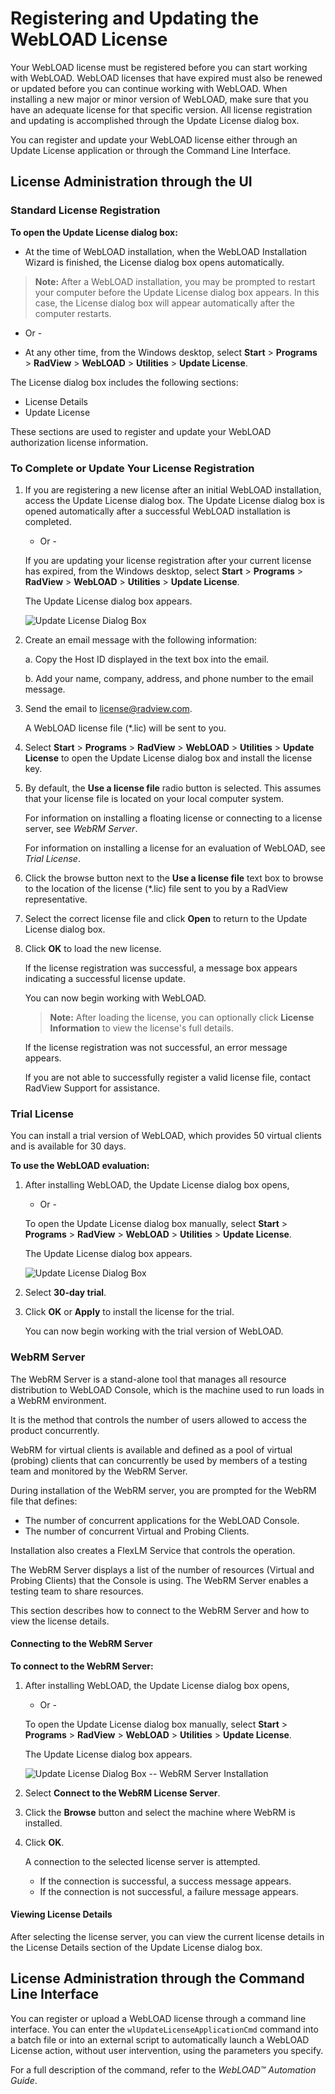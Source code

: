 # Registering and Updating the WebLOAD License

Your WebLOAD license must be registered before you can start working with WebLOAD. WebLOAD licenses that have expired must also be renewed or updated before you can continue working with WebLOAD. When installing a new major or minor version of WebLOAD, make sure that you have an adequate license for that specific version. All license registration and updating is accomplished through the Update License dialog box.

You can register and update your WebLOAD license either through an Update License application or through the Command Line Interface.

## License Administration through the UI

### Standard License Registration

**To open the Update License dialog box:**

- At the time of WebLOAD installation, when the WebLOAD Installation Wizard is finished, the License dialog box opens automatically.

> **Note:** After a WebLOAD installation, you may be prompted to restart your computer before the Update License dialog box appears. In this case, the License dialog box will appear automatically after the computer restarts.

- Or -

- At any other time, from the Windows desktop, select **Start** > **Programs** > **RadView** > **WebLOAD** > **Utilities** > **Update License**.

The License dialog box includes the following sections:

- License Details
- Update License

These sections are used to register and update your WebLOAD authorization license information.

### To Complete or Update Your License Registration

1. If you are registering a new license after an initial WebLOAD installation, access the Update License dialog box. The Update License dialog box is opened automatically after a successful WebLOAD installation is completed.

   - Or -

   If you are updating your license registration after your current license has expired, from the Windows desktop, select **Start** > **Programs** > **RadView** > **WebLOAD** > **Utilities** > **Update License**.

   The Update License dialog box appears.

   ![Update License Dialog Box](../images/webload-installation-guide/update-license-dialog-box.png)

2. Create an email message with the following information:

   a. Copy the Host ID displayed in the text box into the email.

   b. Add your name, company, address, and phone number to the email message.

3. Send the email to [license@radview.com](mailto:license@radview.com).

   A WebLOAD license file (*.lic) will be sent to you.

4. Select **Start** > **Programs** > **RadView** > **WebLOAD** > **Utilities** > **Update License** to open the Update License dialog box and install the license key.

5. By default, the **Use a license file** radio button is selected. This assumes that your license file is located on your local computer system.

   For information on installing a floating license or connecting to a license server, see *WebRM Server*.

   For information on installing a license for an evaluation of WebLOAD, see *Trial License*.

6. Click the browse button next to the **Use a license file** text box to browse to the location of the license (*.lic) file sent to you by a RadView representative.

7. Select the correct license file and click **Open** to return to the Update License dialog box.

8. Click **OK** to load the new license.

   If the license registration was successful, a message box appears indicating a successful license update.

   You can now begin working with WebLOAD.

   > **Note:** After loading the license, you can optionally click **License Information** to view the license's full details.

   If the license registration was not successful, an error message appears.

   If you are not able to successfully register a valid license file, contact RadView Support for assistance.

### Trial License

You can install a trial version of WebLOAD, which provides 50 virtual clients and is available for 30 days.

**To use the WebLOAD evaluation:**

1. After installing WebLOAD, the Update License dialog box opens,

   - Or -

   To open the Update License dialog box manually, select **Start** > **Programs** > **RadView** > **WebLOAD** > **Utilities** > **Update License**.

   The Update License dialog box appears.

   ![Update License Dialog Box](../images/webload-installation-guide/update-license-dialog-box-trial.png)

2. Select **30-day trial**.

3. Click **OK** or **Apply** to install the license for the trial.

   You can now begin working with the trial version of WebLOAD.

### WebRM Server

The WebRM Server is a stand-alone tool that manages all resource distribution to WebLOAD Console, which is the machine used to run loads in a WebRM environment.

It is the method that controls the number of users allowed to access the product concurrently.

WebRM for virtual clients is available and defined as a pool of virtual (probing) clients that can concurrently be used by members of a testing team and monitored by the WebRM Server.

During installation of the WebRM server, you are prompted for the WebRM file that defines:

- The number of concurrent applications for the WebLOAD Console.
- The number of concurrent Virtual and Probing Clients.

Installation also creates a FlexLM Service that controls the operation.

The WebRM Server displays a list of the number of resources (Virtual and Probing Clients) that the Console is using. The WebRM Server enables a testing team to share resources.

This section describes how to connect to the WebRM Server and how to view the license details.

#### Connecting to the WebRM Server

**To connect to the WebRM Server:**

1. After installing WebLOAD, the Update License dialog box opens,

   - Or -

   To open the Update License dialog box manually, select **Start** > **Programs** > **RadView** > **WebLOAD** > **Utilities** > **Update License**.

   The Update License dialog box appears.

   ![Update License Dialog Box -- WebRM Server Installation](../images/webload-installation-guide/update-license-dialog-box-webrm-server.png)

2. Select **Connect to the WebRM License Server**.

3. Click the **Browse** button and select the machine where WebRM is installed.

4. Click **OK**.

   A connection to the selected license server is attempted.

   - If the connection is successful, a success message appears.
   - If the connection is not successful, a failure message appears.

#### Viewing License Details

After selecting the license server, you can view the current license details in the License Details section of the Update License dialog box.

## License Administration through the Command Line Interface

You can register or upload a WebLOAD license through a command line interface. You can enter the `wlUpdateLicenseApplicationCmd` command into a batch file or into an external script to automatically launch a WebLOAD License action, without user intervention, using the parameters you specify.

For a full description of the command, refer to the *WebLOAD™ Automation Guide*.
